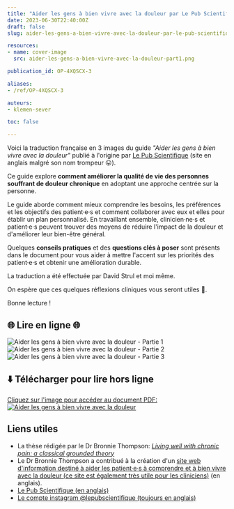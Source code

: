 ```yaml
---
title: "Aider les gens à bien vivre avec la douleur par Le Pub Scientifique"
date: 2023-06-30T22:40:00Z
draft: false
slug: aider-les-gens-a-bien-vivre-avec-la-douleur-par-le-pub-scientifique

resources:
- name: cover-image
  src: aider-les-gens-a-bien-vivre-avec-la-douleur-part1.png

publication_id: OP-4XQSCX-3

aliases:
- /ref/OP-4XQSCX-3

auteurs:
- klemen-sever

toc: false

---
```


Voici la traduction française en 3 images du guide
*"Aider les gens à bien vivre avec la douleur"*
publié à l'origine par
[Le Pub Scientifique](https://www.lepubscientifique.com/) (site en anglais malgré son nom trompeur 😛).

Ce guide explore **comment améliorer la qualité de vie
des personnes souffrant de douleur chronique** en
adoptant une approche centrée sur la personne.

Le guide aborde comment mieux comprendre les besoins,
les préférences et les objectifs des patient·e·s et
comment collaborer avec eux et elles pour établir un plan
personnalisé. En travaillant ensemble, clinicien·ne·s
et patient·e·s peuvent trouver des moyens de réduire
l'impact de la douleur et d'améliorer leur
bien-être général.

<!--more-->

Quelques **conseils pratiques** et des **questions
clés à poser** sont présents dans le document
pour vous aider à mettre l'accent sur les priorités
des patient·e·s et obtenir une amélioration durable.

La traduction a été effectuée par David Strul et moi même.

On espère que ces quelques réflexions cliniques
vous seront utiles 🤗.

Bonne lecture !

## 🌐 Lire en ligne 🌐
![Aider les gens à bien vivre avec la douleur - Partie 1](./aider-les-gens-a-bien-vivre-avec-la-douleur-part1.png)
![Aider les gens à bien vivre avec la douleur - Partie 2](./aider-les-gens-a-bien-vivre-avec-la-douleur-part2.png)
![Aider les gens à bien vivre avec la douleur - Partie 3](./aider-les-gens-a-bien-vivre-avec-la-douleur-part3.png)

## ⬇️ Télécharger pour lire hors ligne
[Cliquez sur l'image pour accéder au document PDF: ![Aider les gens à bien vivre avec la douleur](./aider-les-gens-a-bien-vivre-avec-la-douleur-part1.png)](./aider-les-gens-a-bien-vivre-avec-la-douleur.pdf)

## Liens utiles
- La thèse rédigée par le Dr Bronnie Thompson:
  [*Living well with chronic pain: a classical grounded theory*](https://ir.canterbury.ac.nz/bitstream/handle/10092/10282/thesis_fulltext.pdf?sequence=1&isAllowed=y)
- Le Dr Bronnie Thompson a contribué à la création d'un
  [site web d'information destiné à aider les patient·e·s à comprendre
  et à bien vivre avec la douleur (ce site est également très utile
  pour les cliniciens)](https://www.flippinpain.co.uk/resources/) (en anglais).
- [Le Pub Scientifique (en anglais)](https://www.lepubscientifique.com/)
- [Le compte instagram @lepubscientifique (toujours en anglais)](https://www.instagram.com/lepubscientifique/)